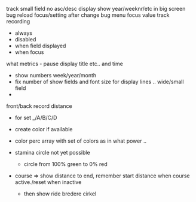 track small field no asc/desc display
show year/weeknr/etc in big screen
bug reload focus/setting after change
bug menu focus value
track recording
- always
- disabled
- when field displayed
- when focus


what metrics - pause display title etc.. and time


- show numbers week/year/month
- fix number of show fields and font size for display lines .. wide/small field
- 
front/back record distance
- for set _/A/B/C/D





- create color if available
- color perc array with set of colors as in what power ..
- stamina circle not yet possible
  - circle from 100% green to 0% red
- course => show distance to end, remember start distance when course active./reset when inactive
  - then show ride bredere cirkel
